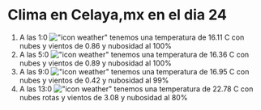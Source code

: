 # Clima en Celaya,mx en el dia 24

1. A las 1:0 !["icon weather"](http://openweathermap.org/img/w/04n.png) tenemos una temperatura de 16.11 C con nubes y  vientos de 0.86 y nubosidad al 100%
1. A las 5:0 !["icon weather"](http://openweathermap.org/img/w/04n.png) tenemos una temperatura de 16.36 C con nubes y  vientos de 0.89 y nubosidad al 100%
1. A las 9:0 !["icon weather"](http://openweathermap.org/img/w/04d.png) tenemos una temperatura de 16.95 C con nubes y  vientos de 0.42 y nubosidad al 99%
1. A las 13:0 !["icon weather"](http://openweathermap.org/img/w/04d.png) tenemos una temperatura de 22.78 C con nubes rotas y  vientos de 3.08 y nubosidad al 80%
